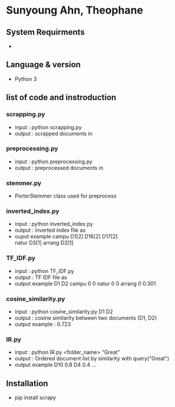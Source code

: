 # Sunyoung Ahn, Theophane

## System Requirments
* 

## Language & version
* Python 3

## list of code and instroduction
### scrapping.py
* input :  python scrapping.py <outfolder>
* output : scrapped documents in <outfolder>

### preprocessing.py
* input : python preprocessing.py <infolder> <outfolder> <stopwords file name>
* output : preprocessed documents in <outfolder> 

### stemmer.py
* PorterStemmer class used for preprocess

### inverted_index.py
* input : python inverted_index.py <infolder> <outfile>
* output : inverted index file as <outfile>
* ouput example
campu	D1[2]	D16[2]	D17[2]	
natur	D3[1]
arrang	D2[1]

### TF_IDF.py
* input : python TF_IDF.py <infile> <outfile>
* output : TF IDF file as <outfile>
* output example
    D1 D2
campu 0 0
natur 0 0
arrang 0 0.301

### cosine_similarity.py
* input :  python cosine_similarity.py <infile> D1 D2
* output : cosine similarity between two documents (D1, D2)
* output example : 0.723

### IR.py
* input :  python IR.py <folder_name> “Great” <stopwords file>
* output : Ordered document list by similarity with query("Great")
* output example
D10 0.8 
D4 0.4
...

## Installation
* pip install scrapy

